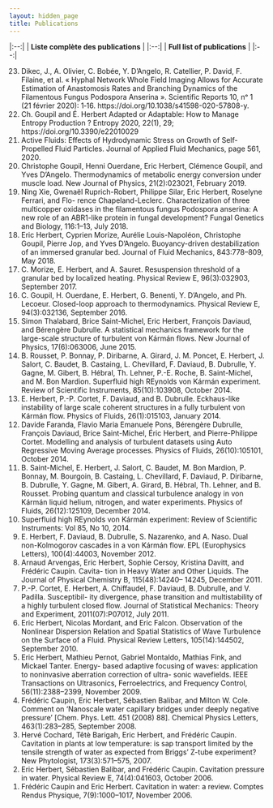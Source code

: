 ```yaml
---
layout: hidden_page
title: Publications
---
```



|:--:| 
| **Liste complète des publications** |
|:--:|
| **Full list of publications** |
|:--:|



<ol reversed>

<li> Dikec, J., A. Olivier, C. Bobée, Y. D’Angelo, R. Catellier, P. David, F. Filaine, et al. « Hyphal Network Whole Field Imaging Allows for Accurate Estimation of Anastomosis Rates and Branching Dynamics of the Filamentous Fungus Podospora Anserina ». Scientific Reports 10, nᵒ 1 (21 février 2020): 1‑16. https://doi.org/10.1038/s41598-020-57808-y. </li>

<li> Ch. Goupil and É. Herbert Adapted or Adaptable: How to Manage Entropy Production ?  Entropy 2020, 22(1), 29; https://doi.org/10.3390/e22010029  </li>

<li> Active Fluids: Effects of Hydrodynamic Stress on Growth of Self-Propelled Fluid Particles.
Journal of Applied Fluid Mechanics, page 561, 2020.</li>

<li> Christophe Goupil, Henni Ouerdane, Eric Herbert, Clémence Goupil, and Yves D’Angelo.
Thermodynamics of metabolic energy conversion under muscle load. New Journal of Physics,
21(2):023021, February 2019.</li>

<li> Ning Xie, Gwenaël Ruprich-Robert, Philippe Silar, Eric Herbert, Roselyne Ferrari, and Flo-
rence Chapeland-Leclerc. Characterization of three multicopper oxidases in the filamentous
fungus Podospora anserina: A new role of an ABR1-like protein in fungal development?
Fungal Genetics and Biology, 116:1–13, July 2018.</li>

<li> Eric Herbert, Cyprien Morize, Aurélie Louis-Napoléon, Christophe Goupil, Pierre Jop, and
Yves D’Angelo. Buoyancy-driven destabilization of an immersed granular bed. Journal of
Fluid Mechanics, 843:778–809, May 2018.</li>

<li> C. Morize, E. Herbert, and A. Sauret. Resuspension threshold of a granular bed by localized
heating. Physical Review E, 96(3):032903, September 2017.</li>

<li> C. Goupil, H. Ouerdane, E. Herbert, G. Benenti, Y. D’Angelo, and Ph. Lecoeur. Closed-loop
approach to thermodynamics. Physical Review E, 94(3):032136, September 2016.</li>

<li> Simon Thalabard, Brice Saint-Michel, Eric Herbert, François Daviaud, and Bérengère
Dubrulle. A statistical mechanics framework for the large-scale structure of turbulent von
Kármán flows. New Journal of Physics, 17(6):063006, June 2015.</li>

<li> B. Rousset, P. Bonnay, P. Diribarne, A. Girard, J. M. Poncet, E. Herbert, J. Salort, C. Baudet,
B. Castaing, L. Chevillard, F. Daviaud, B. Dubrulle, Y. Gagne, M. Gibert, B. Hébral, Th.
Lehner, P.-E. Roche, B. Saint-Michel, and M. Bon Mardion. Superfluid high REynolds von
Kármán experiment. Review of Scientific Instruments, 85(10):103908, October 2014.</li>

<li> E. Herbert, P.-P. Cortet, F. Daviaud, and B. Dubrulle. Eckhaus-like instability of large scale
coherent structures in a fully turbulent von Kármán flow. Physics of Fluids, 26(1):015103,
January 2014.</li>

<li> Davide Faranda, Flavio Maria Emanuele Pons, Bérengère Dubrulle, François Daviaud, Brice
Saint-Michel, Éric Herbert, and Pierre-Philippe Cortet. Modelling and analysis of turbulent
datasets using Auto Regressive Moving Average processes. Physics of Fluids, 26(10):105101,
October 2014.</li>

<li> B. Saint-Michel, E. Herbert, J. Salort, C. Baudet, M. Bon Mardion, P. Bonnay, M. Bourgoin,
B. Castaing, L. Chevillard, F. Daviaud, P. Diribarne, B. Dubrulle, Y. Gagne, M. Gibert,
A. Girard, B. Hébral, Th. Lehner, and B. Rousset. Probing quantum and classical turbulence
analogy in von Kármán liquid helium, nitrogen, and water experiments. Physics of Fluids,
26(12):125109, December 2014.</li>

<li> Superfluid high REynolds von Kármán experiment: Review of Scientific Instruments: Vol 85,
No 10, 2014.</li>

<li> E. Herbert, F. Daviaud, B. Dubrulle, S. Nazarenko, and A. Naso. Dual non-Kolmogorov
cascades in a von Kármán flow. EPL (Europhysics Letters), 100(4):44003, November 2012.</li>

<li> Arnaud Arvengas, Eric Herbert, Sophie Cersoy, Kristina Davitt, and Frédéric Caupin. Cavita-
tion in Heavy Water and Other Liquids. The Journal of Physical Chemistry B, 115(48):14240–
14245, December 2011.</li>

<li> P.-P. Cortet, E. Herbert, A. Chiffaudel, F. Daviaud, B. Dubrulle, and V. Padilla. Susceptibil-
ity divergence, phase transition and multistability of a highly turbulent closed flow. Journal
of Statistical Mechanics: Theory and Experiment, 2011(07):P07012, July 2011.</li>

<li> Eric Herbert, Nicolas Mordant, and Eric Falcon. Observation of the Nonlinear Dispersion
Relation and Spatial Statistics of Wave Turbulence on the Surface of a Fluid. Physical Review
Letters, 105(14):144502, September 2010.</li>

<li> Eric Herbert, Mathieu Pernot, Gabriel Montaldo, Mathias Fink, and Mickael Tanter. Energy-
based adaptive focusing of waves: application to noninvasive aberration correction of ultra-
sonic wavefields. IEEE Transactions on Ultrasonics, Ferroelectrics, and Frequency Control,
56(11):2388–2399, November 2009.</li>

<li> Frédéric Caupin, Eric Herbert, Sébastien Balibar, and Milton W. Cole. Comment on
‘Nanoscale water capillary bridges under deeply negative pressure’ [Chem. Phys. Lett. 451
(2008) 88]. Chemical Physics Letters, 463(1):283–285, September 2008.</li>

<li> Hervé Cochard, Têtè Barigah, Eric Herbert, and Frédéric Caupin. Cavitation in plants at
low temperature: is sap transport limited by the tensile strength of water as expected from
Briggs’ Z-tube experiment? New Phytologist, 173(3):571–575, 2007.</li>

<li> Eric Herbert, Sébastien Balibar, and Frédéric Caupin. Cavitation pressure in water. Physical
Review E, 74(4):041603, October 2006.</li>

<li> Frédéric Caupin and Eric Herbert. Cavitation in water: a review. Comptes Rendus Physique,
7(9):1000–1017, November 2006.</li>

</ol>

